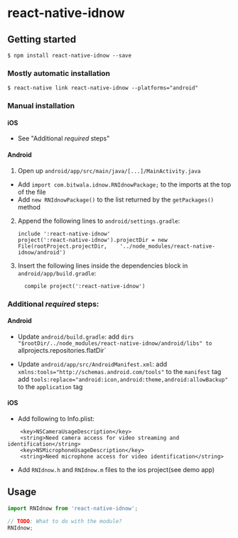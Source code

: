 
# react-native-idnow

## Getting started

`$ npm install react-native-idnow --save`

### Mostly automatic installation

`$ react-native link react-native-idnow --platforms="android"`

### Manual installation


#### iOS

- See "Additional *required* steps"
<!-- 1. In XCode, in the project navigator, right click `Libraries` ➜ `Add Files to [your project's name]`
2. Go to `node_modules` ➜ `react-native-idnow` and add `RNIdnow.xcodeproj`
3. In XCode, in the project navigator, select your project. Add `libRNIdnow.a` to your project's `Build Phases` ➜ `Link Binary With Libraries`
4. Run your project (`Cmd+R`) -->

#### Android

1. Open up `android/app/src/main/java/[...]/MainActivity.java`
  - Add `import com.bitwala.idnow.RNIdnowPackage;` to the imports at the top of the file
  - Add `new RNIdnowPackage()` to the list returned by the `getPackages()` method
2. Append the following lines to `android/settings.gradle`:
  	```
  	include ':react-native-idnow'
  	project(':react-native-idnow').projectDir = new File(rootProject.projectDir, 	'../node_modules/react-native-idnow/android')
  	```
3. Insert the following lines inside the dependencies block in `android/app/build.gradle`:
  	```
      compile project(':react-native-idnow')
  	```


### Additional *required* steps:

#### Android

- Update `android/build.gradle`:
  add `dirs "$rootDir/../node_modules/react-native-idnow/android/libs" to `allprojects.repositories.flatDir`

- Update `android/app/src/AndroidManifest.xml`:
  add `xmlns:tools="http://schemas.android.com/tools"` to the `manifest` tag
  add `tools:replace="android:icon,android:theme,android:allowBackup"` to the `application` tag

#### iOS

- Add following to Info.plist:
```
	<key>NSCameraUsageDescription</key>
	<string>Need camera access for video streaming and identification</string>
	<key>NSMicrophoneUsageDescription</key>
	<string>Need microphone access for video identification</string>
```

- Add `RNIdnow.h` and `RNIdnow.m` files to the ios project(see demo app) 


## Usage
```javascript
import RNIdnow from 'react-native-idnow';

// TODO: What to do with the module?
RNIdnow;
```
  